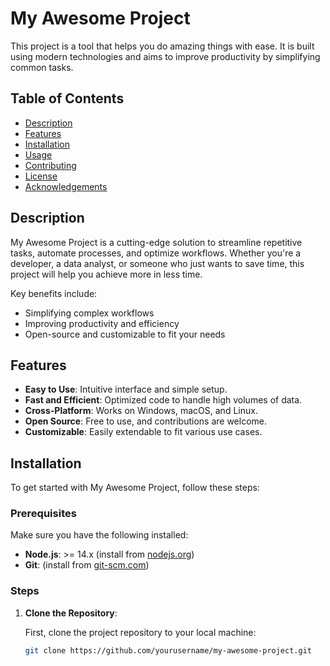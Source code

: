 # My Awesome Project

This project is a tool that helps you do amazing things with ease. It is built using modern technologies and aims to improve productivity by simplifying common tasks.

## Table of Contents

- [Description](#description)
- [Features](#features)
- [Installation](#installation)
- [Usage](#usage)
- [Contributing](#contributing)
- [License](#license)
- [Acknowledgements](#acknowledgements)

## Description

My Awesome Project is a cutting-edge solution to streamline repetitive tasks, automate processes, and optimize workflows. Whether you're a developer, a data analyst, or someone who just wants to save time, this project will help you achieve more in less time.

Key benefits include:
- Simplifying complex workflows
- Improving productivity and efficiency
- Open-source and customizable to fit your needs

## Features

- **Easy to Use**: Intuitive interface and simple setup.
- **Fast and Efficient**: Optimized code to handle high volumes of data.
- **Cross-Platform**: Works on Windows, macOS, and Linux.
- **Open Source**: Free to use, and contributions are welcome.
- **Customizable**: Easily extendable to fit various use cases.

## Installation

To get started with My Awesome Project, follow these steps:

### Prerequisites

Make sure you have the following installed:
- **Node.js**: >= 14.x (install from [nodejs.org](https://nodejs.org/))
- **Git**: (install from [git-scm.com](https://git-scm.com/))

### Steps

1. **Clone the Repository**:

   First, clone the project repository to your local machine:

   ```bash
   git clone https://github.com/yourusername/my-awesome-project.git

